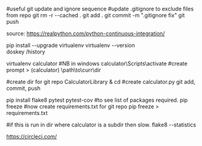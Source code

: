 


#useful git update and ignore sequence
#update .gitignore to exclude files from repo
git rm -r --cached .
git add .
git commit -m ".gitignore fix"
git push


source:
https://realpython.com/python-continuous-integration/

pip install --upgrade virtualenv
virtualenv --version  
doskey /history



virtualenv calculator
#NB in windows
calculator\Scripts\activate
#create prompt > (calculator) \path\to\curr\dir

#create dir for git repo CalculatorLibrary & cd 
#create calculator.py
git add, commit, push

pip install flake8 pytest pytest-cov
#to see list of packages required.
pip freeze
#now create requirements.txt for git repo
pip freeze > requirements.txt

#if this is run in dir where calculator is a subdir then slow.
flake8 --statistics

https://circleci.com/
